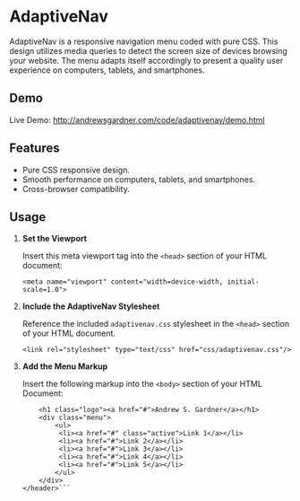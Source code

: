 # AdaptiveNav
AdaptiveNav is a responsive navigation menu coded with pure CSS. This design utilizes media queries to detect the screen size of devices browsing your website. The menu adapts itself accordingly to present a quality user experience on computers, tablets, and smartphones.

## Demo
Live Demo: http://andrewsgardner.com/code/adaptivenav/demo.html

## Features
* Pure CSS responsive design.
* Smooth performance on computers, tablets, and smartphones.
* Cross-browser compatibility.

## Usage
1. **Set the Viewport**

   Insert this meta viewport tag into the ```<head>``` section of your HTML document:

   ```<meta name="viewport" content="width=device-width, initial-scale=1.0">```

2. **Include the AdaptiveNav Stylesheet**

   Reference the included ```adaptivenav.css``` stylesheet in the ```<head>``` section of your HTML document.
   
   ```<link rel="stylesheet" type="text/css" href="css/adaptivenav.css"/>```

3. **Add the Menu Markup**

   Insert the following markup into the ```<body>``` section of your HTML Document:
   
   ```<header class="clearfix">
	   <h1 class="logo"><a href="#">Andrew S. Gardner</a></h1>
	   <div class="menu">
		   <ul>
   			<li><a href="#" class="active">Link 1</a></li>
   			<li><a href="#">Link 2</a></li>
   			<li><a href="#">Link 3</a></li>
   			<li><a href="#">Link 4</a></li>
   			<li><a href="#">Link 5</a></li>
		   </ul>
	   </div>
   </header>```

